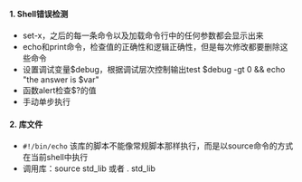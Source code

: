 #### 1. Shell错误检测

- set-x，之后的每一条命令以及加载命令行中的任何参数都会显示出来
- echo和print命令，检查值的正确性和逻辑正确性，但是每次修改都要删除这些命令
- 设置调试变量$debug，根据调试层次控制输出test $debug -gt 0 && echo "the answer is $var"
- 函数alert检查$?的值
- 手动单步执行

#### 2. 库文件

- `#!/bin/echo` 该库的脚本不能像常规脚本那样执行，而是以source命令的方式在当前shell中执行
- 调用库：source std_lib 或者 . std_lib